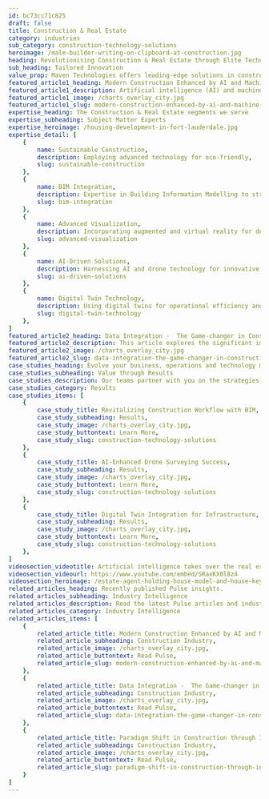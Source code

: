 ```yaml
---
id: bc73cc71c825
draft: false
title: Construction & Real Estate
category: industries
sub_category: construction-technology-solutions
heroimage: /male-builder-writing-on-clipboard-at-construction.jpg
heading: Revolutionising Construction & Real Estate through Elite Technology
sub_heading: Tailored Innovation
value_prop: Maven Technologies offers leading-edge solutions in construction and real estate, leveraging digital designs, sustainable practices, and advanced technologies like BIM and AI. We innovate your processes, unlock productivity and future-proof your business, paving the way for cost-efficiency, sustainable growth and enhanced business value.
featured_article1_heading: Modern Construction Enhanced by AI and Machine Learning
featured_article1_description: Artificial intelligence (AI) and machine learning (ML) are at the crux of a transformative wave in the construction industry, according to Maven Technologies. This article explores how these technologies enhance productivity, accuracy, and risk management from design to maintenance. Maven is committed to leveraging AI and ML to deliver tailored, industry-leading solutions to their clients, promoting safer, more efficient, and sustainable construction practices. The integration of AI and ML signifies a fundamental shift towards data-driven and predictive construction methodologies, paving the way for a smarter future in the industry.
featured_article1_image: /charts_overlay_city.jpg
featured_article1_slug: modern-construction-enhanced-by-ai-and-machine-learning
expertise_heading: The Construction & Real Estate segments we serve
expertise_subheading: Subject Matter Experts
expertise_heroimage: /housing-development-in-fort-lauderdale.jpg
expertise_detail: [
	{
		name: Sustainable Construction,
		description: Employing advanced technology for eco-friendly,
		slug: sustainable-construction
	},
	{
		name: BIM Integration,
		description: Expertise in Building Information Modelling to streamline construction.,
		slug: bim-integration
	},
	{
		name: Advanced Visualization,
		description: Incorporating augmented and virtual reality for detailed project visualisation.,
		slug: advanced-visualization
	},
	{
		name: AI-Driven Solutions,
		description: Harnessing AI and drone technology for innovative construction solutions.,
		slug: ai-driven-solutions
	},
	{
		name: Digital Twin Technology,
		description: Using digital twins for operational efficiency and project optimization.,
		slug: digital-twin-technology
	},
]
featured_article2_heading: Data Integration -  The Game-changer in Construction Industry
featured_article2_description: This article explores the significant impact of data integration on the construction industry, highlighting its role in streamlining operations, boosting productivity, and reducing inefficiencies. It underscores the necessity of embracing emerging technologies like AI and Machine Learning to harness the full potential of data integration, which is becoming increasingly vital for construction companies to maintain a competitive edge. By detailing how intelligent data integration strategies are essential for successfully managing complex construction projects, the article establishes data integration as a strategic and operational imperative in a rapidly evolving, data-centric business landscape.
featured_article2_image: /charts_overlay_city.jpg
featured_article2_slug: data-integration-the-game-changer-in-construction-industry
case_studies_heading: Evolve your business, operations and technology models.
case_studies_subheading: Value through Results
case_studies_description: Our teams partner with you on the strategies and solutions to transform your company.
case_studies_category: Results
case_studies_items: [
	{
		case_study_title: Revitalizing Construction Workflow with BIM,
		case_study_subheading: Results,
		case_study_image: /charts_overlay_city.jpg,
		case_study_buttontext: Learn More,
		case_study_slug: construction-technology-solutions
	},
	{
		case_study_title: AI-Enhanced Drone Surveying Success,
		case_study_subheading: Results,
		case_study_image: /charts_overlay_city.jpg,
		case_study_buttontext: Learn More,
		case_study_slug: construction-technology-solutions
	},
	{
		case_study_title: Digital Twin Integration for Infrastructure,
		case_study_subheading: Results,
		case_study_image: /charts_overlay_city.jpg,
		case_study_buttontext: Learn More,
		case_study_slug: construction-technology-solutions
	},
]
videosection_videotitle: Artificial intelligence takes over the real estate industry
videosection_videourl: https://www.youtube.com/embed/SRaxKX0l8z4
videosection_heroimage: /estate-agent-holding-house-model-and-house-key-in.jpg
related_articles_heading: Recently published Pulse insights.
related_articles_subheading: Industry Intelligence
related_articles_description: Read the latest Pulse articles and industry insights.
related_articles_category: Industry Intelligence
related_articles_items: [
	{
		related_article_title: Modern Construction Enhanced by AI and Machine Learning,
		related_article_subheading: Construction Industry,
		related_article_image: /charts_overlay_city.jpg,
		related_article_buttontext: Read Pulse,
		related_article_slug: modern-construction-enhanced-by-ai-and-machine-learning,
	},
	{
		related_article_title: Data Integration -  The Game-changer in Construction Industry,
		related_article_subheading: Construction Industry,
		related_article_image: /charts_overlay_city.jpg,
		related_article_buttontext: Read Pulse,
		related_article_slug: data-integration-the-game-changer-in-construction-industry,
	},
	{
		related_article_title: Paradigm Shift in Construction through Innovative Tech,
		related_article_subheading: Construction Industry,
		related_article_image: /charts_overlay_city.jpg,
		related_article_buttontext: Read Pulse,
		related_article_slug: paradigm-shift-in-construction-through-innovative-tech,
	}
]
---
```

